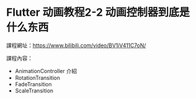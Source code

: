 # Flutter 动画教程2-2 动画控制器到底是什么东西

課程網址：https://www.bilibili.com/video/BV1iV411C7oN/

課程內容：
- AnimationController 介紹
- RotationTransition
- FadeTransition
- ScaleTransition
